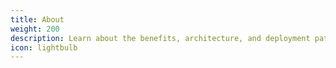 ```yaml
---
title: About
weight: 200
description: Learn about the benefits, architecture, and deployment patterns of Gloo Mesh Core.
icon: lightbulb
---
```


